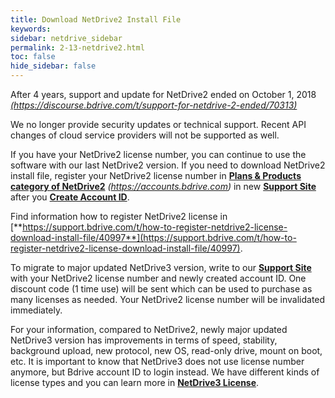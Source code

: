 ```yaml
---
title: Download NetDrive2 Install File
keywords:
sidebar: netdrive_sidebar
permalink: 2-13-netdrive2.html
toc: false
hide_sidebar: false
---
```


After 4 years, support and update for NetDrive2 ended on October 1, 2018 [_(https://discourse.bdrive.com/t/support-for-netdrive-2-ended/70313)_](https://discourse.bdrive.com/t/support-for-netdrive-2-ended/70313) 

We no longer provide security updates or technical support.  Recent API changes of cloud service providers will not be supported as well. 

If you have your NetDrive2 license number, you can continue to use the software with our last NetDrive2 version.  If you need to download NetDrive2 install file, register your NetDrive2 license number in [**Plans & Products category of NetDrive2**](https://accounts.bdrive.com) _(https://accounts.bdrive.com)_ in new [**Support Site**](/wiki/netdrive/license/#wiki-toc-support-site) after you [**Create Account ID**](/wiki/netdrive/license/#wiki-toc-create-account-id).  

Find information how to register NetDrive2 license in [**https://support.bdrive.com/t/how-to-register-netdrive2-license-download-install-file/40997**](https://support.bdrive.com/t/how-to-register-netdrive2-license-download-install-file/40997).

To migrate to major updated NetDrive3 version, write to our [**Support Site**](/wiki/netdrive/license/#wiki-toc-support-site)  with your NetDrive2 license number and newly created account ID.  One discount code (1 time use) will be sent which can be used to purchase as many licenses as needed.  Your NetDrive2 license number will be invalidated immediately.

For your information, compared to NetDrive2, newly major updated NetDrive3 version has improvements in terms of speed, stability, background upload, new protocol, new OS, read-only drive, mount on boot, etc.  It is important to know that NetDrive3 does not use license number anymore, but Bdrive account ID to login instead.  We have different kinds of license types and you can learn more in [**NetDrive3 License**](/wiki/netdrive/license/#wiki-toc-license).


